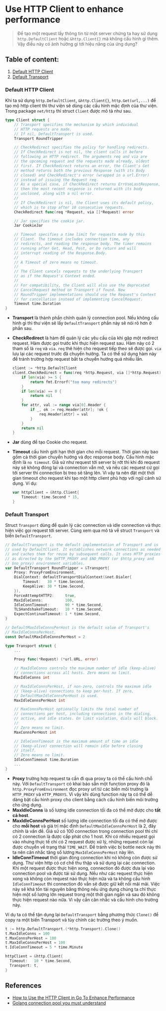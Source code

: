 # Use HTTP Client to enhance performance

> Để tạo một request lấy thông tin từ một server chứng ta hay sử dụng `http.DefaultClient` hoặc `&http.Client{}` mà
> không cấu hình gì thêm. Vậy điều này có ảnh hưởng gì tới hiệu năng của ứng dụng?

## Table of content:

1. [Default HTTP Client](#default-http-client)
2. [Default Transport](#default-transport)

### Default HTTP Client

Khi ta sử dụng `http.DefaultClient`, `&http.Client{}`, `http.Get(url,...)` để tạo mộ http client thì thư viện sẽ
dùng các cầu hình mặc định của thư viện. Trong package `net/http` thì struct `Client` được mô tả như sau.

```go
type Client struct {
    // Transport specifies the mechanism by which individual
    // HTTP requests are made.
    // If nil, DefaultTransport is used.
    Transport RoundTripper

    // CheckRedirect specifies the policy for handling redirects.
    // If CheckRedirect is not nil, the client calls it before
    // following an HTTP redirect. The arguments req and via are
    // the upcoming request and the requests made already, oldest
    // first. If CheckRedirect returns an error, the Client's Get
    // method returns both the previous Response (with its Body
    // closed) and CheckRedirect's error (wrapped in a url.Error)
    // instead of issuing the Request req.
    // As a special case, if CheckRedirect returns ErrUseLastResponse,
    // then the most recent response is returned with its body
    // unclosed, along with a nil error.
    //
    // If CheckRedirect is nil, the Client uses its default policy,
    // which is to stop after 10 consecutive requests.
    CheckRedirect func(req *Request, via []*Request) error

    // Jar specifies the cookie jar.
    Jar CookieJar

    // Timeout specifies a time limit for requests made by this
    // Client. The timeout includes connection time, any
    // redirects, and reading the response body. The timer remains
    // running after Get, Head, Post, or Do return and will
    // interrupt reading of the Response.Body.
    //
    // A Timeout of zero means no timeout.
    //
    // The Client cancels requests to the underlying Transport
    // as if the Request's Context ended.
    //
    // For compatibility, the Client will also use the deprecated
    // CancelRequest method on Transport if found. New
    // RoundTripper implementations should use the Request's Context
    // for cancellation instead of implementing CancelRequest.
    Timeout time.Duration
}
```

- **Transport** là thành phần chính quản lý connection pool. Nếu không cấu hình gì thì thư viện sẽ lấy `DefaultTransport` phần này sẽ nói rõ hơn ở phần sau.

- **CheckRedirect** là hàm để quản lý các yêu cầu của khi gặp một redirect request. Hàm được gọi trước khi thực hiện
request sau. Hàm này có 2 tham số là `req` và `via`. `req` thê hiện cho request tiếp theo sẽ được gọi. `via` lưu lại
các request trước đã chuyển hướng. Ta có thể sử dụng hàm này để tránh trường hợp request bắt ta chuyển hướng quá
nhiều lần.

    ```go
    client := *http.DefaultClient
    client.CheckRedirect = func(req *http.Request, via []*http.Request) error {
        if len(via) >= 5 {
            return fmt.Errorf("too many redirects")
        }
        if len(via) == 0 {
            return nil
        }
        for attr, val := range via[0].Header {
            if _, ok := req.Header[attr]; !ok {
                req.Header[attr] = val
            }
        }
        return nil
    }
    ```

- **Jar** dùng để tạo Cookie cho request.

- **Timeout** cấu hình giới hạn thời gian cho mỗi request. Thời gian này bao gồm cả thời gian chuyển hướng và đọc
response body. Cấu hình mặc định là `no timeout`. Giả sử như request tới server bị rớt thì khi đó request này sẽ
không đóng lại và connection vẫn mở, và nếu các request cứ gọi tới server thì connection bị treo sẽ tăng lên. Vì vậy
ta nên đặt một thời gian timeout cho request khi tạo một http client phù hợp với ngữ cảnh sử dụng. Ví dụ:

    ```go
    var httpClient = &http.Client{
        Timeout: time.Second * 15,
    }
    ```

### Default Transport

Struct `Transport` dùng để quản lý các connection và idle connection và thực hiện việc gọi request tới server. Cùng xem qua mô tả về struct `Transport` và biến `DefaultTransport`.

```go
// DefaultTransport is the default implementation of Transport and is
// used by DefaultClient. It establishes network connections as needed
// and caches them for reuse by subsequent calls. It uses HTTP proxies
// as directed by the $HTTP_PROXY and $NO_PROXY (or $http_proxy and
// $no_proxy) environment variables.
var DefaultTransport RoundTripper = &Transport{
    Proxy: ProxyFromEnvironment,
    DialContext: defaultTransportDialContext(&net.Dialer{
        Timeout:   30 * time.Second,
        KeepAlive: 30 * time.Second,
    }),
    ForceAttemptHTTP2:     true,
    MaxIdleConns:          100,
    IdleConnTimeout:       90 * time.Second,
    TLSHandshakeTimeout:   10 * time.Second,
    ExpectContinueTimeout: 1 * time.Second,
}

// DefaultMaxIdleConnsPerHost is the default value of Transport's
// MaxIdleConnsPerHost.
const DefaultMaxIdleConnsPerHost = 2

type Transport struct {
    ...

    Proxy func(*Request) (*url.URL, error)

    // MaxIdleConns controls the maximum number of idle (keep-alive)
    // connections across all hosts. Zero means no limit.
    MaxIdleConns int

    // MaxIdleConnsPerHost, if non-zero, controls the maximum idle
    // (keep-alive) connections to keep per-host. If zero,
    // DefaultMaxIdleConnsPerHost is used.
    MaxIdleConnsPerHost int

    // MaxConnsPerHost optionally limits the total number of
    // connections per host, including connections in the dialing,
    // active, and idle states. On limit violation, dials will block.
    //
    // Zero means no limit.
    MaxConnsPerHost int

    // IdleConnTimeout is the maximum amount of time an idle
    // (keep-alive) connection will remain idle before closing
    // itself.
    // Zero means no limit.
    IdleConnTimeout time.Duration
    ...
}
```

- **Proxy** trường hợp request ta cần đi qua proxy ta có thể cấu hình chỗ này. Với `DefaultTransport` có khai báo
sẵn một function proxy đó là `http.ProxyFromEnvironment` đọc proxy url từ các biến môi trường là `HTTP_PROXY` và
`HTTP_PROXYS`. Vì vậy khi dùng function này ta có thể dễ dàng bật cấu hình proxy cho client bằng cách cấu hình biến
môi trường cho ứng dụng.
- **MaxIdleConns** là số lượng idle connection tối đa có thể mở được cho **tất cả host**.
- **MaxIdleConnsPerHost** số lượng idle connection tối đa có thể mở được cho **mỗi host** và giá trị mặc định
`DefaultMaxIdleConnsPerHost` là 2, đây chính là vấn đề. Giả sử có 100 connection trong connection pool thì chỉ có 2
connection là được cấp phát cho 1 host. Khi có nhiều request gọi vào nhưng thực tế chỉ có 2 request được xử lý,
những request còn lại được chuyển về trạng thái `TIME_WAIT`. Để tránh việc bị bottle neck này thì ta nên cân nhắc
tăng số lương `MaxIdleConnsPerHost` này lên.
- **IdleConnTimeout** thời gian đóng connection khi nó không còn được sử dụng. Thư viện http có cơ chế thu thập và
sử dụng lại các connection. Khi một request được thực hiện xong, connection đó được đưa lại vào connection pool và
được tái sử dụng. Nếu như các request thực hiện xong và không còn request nào thực hiện nữa và ta không cấu hình
`IdleConnTimeout` thì connection đó vẫn sẽ được giữ kết nối mãi mãi. Việc này sẽ khá tốn tài nguyên băng thông nếu
ứng dụng chúng ta chỉ thực hiện một số lượng lớn request trong một thời gian ngắn và sau đó không thực hiện request
nào nữa. Vì vậy cần cân nhắc và cấu hình cho trường này.

Ví dụ ta có thể tận dụng lại `DefaultTransport` bằng phương thức `Clone()` để copy ra một biến Transport và tùy
chỉnh các trường theo ý muốn.

```go
t := http.DefaultTransport.(*http.Transport).Clone()
t.MaxIdleConns = 100
t.MaxConnsPerHost = 100
t.MaxIdleConnsPerHost = 100
t.IdleConnTimeout = 5 * time.Minute

httpClient = &http.Client{
  Timeout:   10 * time.Second,
  Transport: t,
}
```

## References

- [How to Use the HTTP Client in Go To Enhance Performance](https://www.loginradius.com/blog/engineering/tune-the-go-http-client-for-high-performance/)
- [Golang connection pool you must understand](https://developpaper.com/golang-connection-pool-you-must-understand/)
